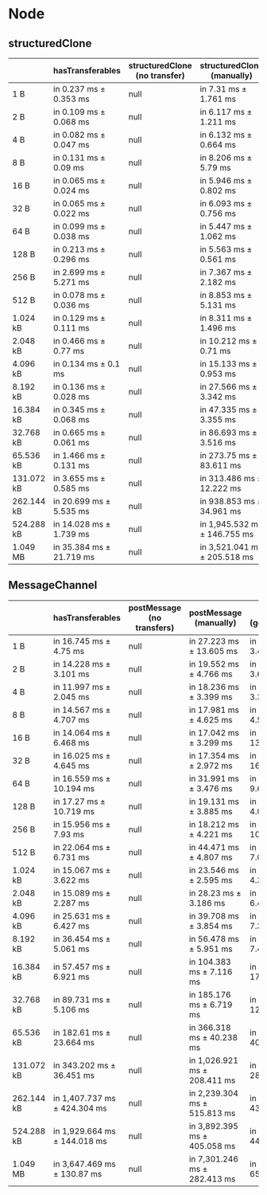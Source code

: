 # Node

## structuredClone

|            | hasTransferables         | structuredClone (no transfer) | structuredClone (manually)   | structuredClone (getTransferable*) | structuredClone (getTransferables) |
| ---------- | ------------------------ | ----------------------------- | ---------------------------- | ---------------------------------- | ---------------------------------- |
| 1 B        | in 0.237 ms ± 0.353 ms   | null                          | in 7.31 ms ± 1.761 ms        | in 6.816 ms ± 1.038 ms             | in 6.561 ms ± 1.662 ms             |
| 2 B        | in 0.109 ms ± 0.068 ms   | null                          | in 6.117 ms ± 1.211 ms       | in 6.555 ms ± 1.339 ms             | in 6.042 ms ± 0.685 ms             |
| 4 B        | in 0.082 ms ± 0.047 ms   | null                          | in 6.132 ms ± 0.664 ms       | in 6.188 ms ± 1.661 ms             | in 6.936 ms ± 3.035 ms             |
| 8 B        | in 0.131 ms ± 0.09 ms    | null                          | in 8.206 ms ± 5.79 ms        | in 9.556 ms ± 5.24 ms              | in 6.041 ms ± 1.254 ms             |
| 16 B       | in 0.065 ms ± 0.024 ms   | null                          | in 5.946 ms ± 0.802 ms       | in 5.95 ms ± 1.185 ms              | in 5.938 ms ± 0.712 ms             |
| 32 B       | in 0.065 ms ± 0.022 ms   | null                          | in 6.093 ms ± 0.756 ms       | in 23.988 ms ± 10.045 ms           | in 5.62 ms ± 0.309 ms              |
| 64 B       | in 0.099 ms ± 0.038 ms   | null                          | in 5.447 ms ± 1.062 ms       | in 5.556 ms ± 0.923 ms             | in 5.725 ms ± 0.653 ms             |
| 128 B      | in 0.213 ms ± 0.296 ms   | null                          | in 5.563 ms ± 0.561 ms       | in 8.768 ms ± 6.354 ms             | in 5.771 ms ± 0.963 ms             |
| 256 B      | in 2.699 ms ± 5.271 ms   | null                          | in 7.367 ms ± 2.182 ms       | in 6.644 ms ± 1.307 ms             | in 6.097 ms ± 0.889 ms             |
| 512 B      | in 0.078 ms ± 0.036 ms   | null                          | in 8.853 ms ± 5.131 ms       | in 19.694 ms ± 6.943 ms            | in 7.901 ms ± 1.184 ms             |
| 1.024 kB   | in 0.129 ms ± 0.111 ms   | null                          | in 8.311 ms ± 1.496 ms       | in 11.895 ms ± 4.069 ms            | in 18.262 ms ± 5.957 ms            |
| 2.048 kB   | in 0.466 ms ± 0.77 ms    | null                          | in 10.212 ms ± 0.71 ms       | in 21.535 ms ± 4.602 ms            | in 12.248 ms ± 2.058 ms            |
| 4.096 kB   | in 0.134 ms ± 0.1 ms     | null                          | in 15.133 ms ± 0.953 ms      | in 23.08 ms ± 2.442 ms             | in 17.885 ms ± 0.903 ms            |
| 8.192 kB   | in 0.136 ms ± 0.028 ms   | null                          | in 27.566 ms ± 3.342 ms      | in 41.874 ms ± 4.173 ms            | in 29.613 ms ± 0.919 ms            |
| 16.384 kB  | in 0.345 ms ± 0.068 ms   | null                          | in 47.335 ms ± 3.355 ms      | in 72.558 ms ± 5.931 ms            | in 54.029 ms ± 1.973 ms            |
| 32.768 kB  | in 0.665 ms ± 0.061 ms   | null                          | in 86.693 ms ± 3.516 ms      | in 132.964 ms ± 7.713 ms           | in 100.646 ms ± 4.188 ms           |
| 65.536 kB  | in 1.466 ms ± 0.131 ms   | null                          | in 273.75 ms ± 83.611 ms     | in 251.429 ms ± 12.509 ms          | in 197.235 ms ± 10.208 ms          |
| 131.072 kB | in 3.655 ms ± 0.585 ms   | null                          | in 313.486 ms ± 12.222 ms    | in 511.035 ms ± 21.302 ms          | in 427.39 ms ± 24.467 ms           |
| 262.144 kB | in 20.699 ms ± 5.535 ms  | null                          | in 938.853 ms ± 34.961 ms    | in 1,459.791 ms ± 178.041 ms       | in 1,206.267 ms ± 124.499 ms       |
| 524.288 kB | in 14.028 ms ± 1.739 ms  | null                          | in 1,945.532 ms ± 146.755 ms | in 2,554.616 ms ± 104.176 ms       | in 2,198.129 ms ± 161.787 ms       |
| 1.049 MB   | in 35.384 ms ± 21.719 ms | null                          | in 3,521.041 ms ± 205.518 ms | in 5,120.728 ms ± 204.418 ms       | in 4,168.653 ms ± 254.915 ms       |

## MessageChannel

|            | hasTransferables             | postMessage (no transfers) | postMessage (manually)       | postMessage (getTransferable*) | postMessage (getTransferables) |
| ---------- | ---------------------------- | -------------------------- | ---------------------------- | ------------------------------ | ------------------------------ |
| 1 B        | in 16.745 ms ± 4.75 ms       | null                       | in 27.223 ms ± 13.605 ms     | in 21.635 ms ± 3.443 ms        | in 27.942 ms ± 10.163 ms       |
| 2 B        | in 14.228 ms ± 3.101 ms      | null                       | in 19.552 ms ± 4.766 ms      | in 20.814 ms ± 3.696 ms        | in 24.074 ms ± 8.324 ms        |
| 4 B        | in 11.997 ms ± 2.045 ms      | null                       | in 18.236 ms ± 3.399 ms      | in 20.079 ms ± 3.318 ms        | in 23.324 ms ± 11.495 ms       |
| 8 B        | in 14.567 ms ± 4.707 ms      | null                       | in 17.981 ms ± 4.625 ms      | in 20.78 ms ± 4.503 ms         | in 22.49 ms ± 4.047 ms         |
| 16 B       | in 14.064 ms ± 6.468 ms      | null                       | in 17.042 ms ± 3.299 ms      | in 25.269 ms ± 13.59 ms        | in 18.638 ms ± 2.423 ms        |
| 32 B       | in 16.025 ms ± 4.645 ms      | null                       | in 17.354 ms ± 2.972 ms      | in 33.362 ms ± 16.681 ms       | in 17.15 ms ± 2.384 ms         |
| 64 B       | in 16.559 ms ± 10.194 ms     | null                       | in 31.991 ms ± 3.476 ms      | in 40.803 ms ± 9.649 ms        | in 33.595 ms ± 3.595 ms        |
| 128 B      | in 17.27 ms ± 10.719 ms      | null                       | in 19.131 ms ± 3.885 ms      | in 20.831 ms ± 4.063 ms        | in 20.509 ms ± 3.435 ms        |
| 256 B      | in 15.956 ms ± 7.93 ms       | null                       | in 18.212 ms ± 4.221 ms      | in 23.614 ms ± 10.459 ms       | in 17.857 ms ± 3.545 ms        |
| 512 B      | in 22.064 ms ± 6.731 ms      | null                       | in 44.471 ms ± 4.807 ms      | in 49.045 ms ± 7.069 ms        | in 39.104 ms ± 3.213 ms        |
| 1.024 kB   | in 15.067 ms ± 3.622 ms      | null                       | in 23.546 ms ± 2.595 ms      | in 26.468 ms ± 4.372 ms        | in 22.211 ms ± 2.891 ms        |
| 2.048 kB   | in 15.089 ms ± 2.287 ms      | null                       | in 28.23 ms ± 3.186 ms       | in 44.078 ms ± 6.415 ms        | in 25.967 ms ± 4.045 ms        |
| 4.096 kB   | in 25.631 ms ± 6.427 ms      | null                       | in 39.708 ms ± 3.854 ms      | in 52.566 ms ± 7.363 ms        | in 39.982 ms ± 4.216 ms        |
| 8.192 kB   | in 36.454 ms ± 5.061 ms      | null                       | in 56.478 ms ± 5.951 ms      | in 77.471 ms ± 7.494 ms        | in 60.17 ms ± 2.036 ms         |
| 16.384 kB  | in 57.457 ms ± 6.921 ms      | null                       | in 104.383 ms ± 7.116 ms     | in 138.663 ms ± 17.384 ms      | in 114.478 ms ± 4.087 ms       |
| 32.768 kB  | in 89.731 ms ± 5.106 ms      | null                       | in 185.176 ms ± 6.719 ms     | in 246.114 ms ± 12.821 ms      | in 196.962 ms ± 10.055 ms      |
| 65.536 kB  | in 182.61 ms ± 23.664 ms     | null                       | in 366.318 ms ± 40.238 ms    | in 469.8 ms ± 40.165 ms        | in 367.584 ms ± 5.232 ms       |
| 131.072 kB | in 343.202 ms ± 36.451 ms    | null                       | in 1,026.921 ms ± 208.411 ms | in 1,319.931 ms ± 281.052 ms   | in 1,228.487 ms ± 286.139 ms   |
| 262.144 kB | in 1,407.737 ms ± 424.304 ms | null                       | in 2,239.304 ms ± 515.813 ms | in 2,693.27 ms ± 439.438 ms    | in 2,486.748 ms ± 475.392 ms   |
| 524.288 kB | in 1,929.664 ms ± 144.018 ms | null                       | in 3,892.395 ms ± 405.058 ms | in 4,791.025 ms ± 443.576 ms   | in 4,193.053 ms ± 312.215 ms   |
| 1.049 MB   | in 3,647.469 ms ± 130.87 ms  | null                       | in 7,301.246 ms ± 282.413 ms | in 8,991.163 ms ± 650.499 ms   | in 7,808.772 ms ± 324.544 ms   |